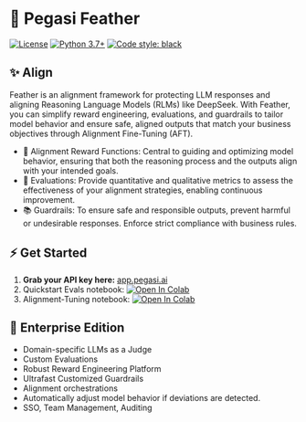# 🪽 Pegasi Feather 
[![License](https://img.shields.io/badge/License-Apache_2.0-blue.svg)](https://opensource.org/licenses/Apache-2.0)
[![Python 3.7+](https://img.shields.io/badge/python-3.7+-blue.svg)](https://www.python.org/downloads/release/python-370/)
[![Code style: black](https://img.shields.io/badge/code%20style-black-000000.svg)](https://github.com/psf/black)

## ✨ Align

Feather is an alignment framework for protecting LLM responses and aligning Reasoning Language Models (RLMs) like DeepSeek. With Feather, you can simplify reward engineering, evaluations, and guardrails to tailor model behavior and ensure safe, aligned outputs that match your business objectives through Alignment Fine-Tuning (AFT).

- 🤝 Alignment Reward Functions: Central to guiding and optimizing model behavior, ensuring that both the reasoning process and the outputs align with your intended goals.
- 🧪 Evaluations: Provide quantitative and qualitative metrics to assess the effectiveness of your alignment strategies, enabling continuous improvement.
- 📚 Guardrails: To ensure safe and responsible outputs, prevent harmful or undesirable responses. Enforce strict compliance with business rules. 

## ⚡ Get Started
1. **Grab your API key here:** [app.pegasi.ai](https://app.pegasi.ai)
2. Quickstart Evals notebook: [![Open In Colab](https://colab.research.google.com/assets/colab-badge.svg)](https://colab.research.google.com/drive/1WjV_cqLUN4IDwceFel73OthwSPtuSzu1?usp=sharing#scrollTo=tqij0KeyQMlJ)
3. Alignment-Tuning notebook: [![Open In Colab](https://colab.research.google.com/assets/colab-badge.svg)](https://colab.research.google.com/drive/1CaWTfk-D1Oahee3KjUtVnly6Fv_VkM-I?usp=sharing)


## 💼 Enterprise Edition
- Domain-specific LLMs as a Judge
- Custom Evaluations
- Robust Reward Engineering Platform
- Ultrafast Customized Guardrails
- Alignment orchestrations
- Automatically adjust model behavior if deviations are detected.
- SSO, Team Management, Auditing
